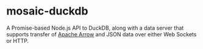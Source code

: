# mosaic-duckdb

A Promise-based Node.js API to DuckDB, along with a data server that supports transfer of [Apache Arrow](https://arrow.apache.org/) and JSON data over either Web Sockets or HTTP.
